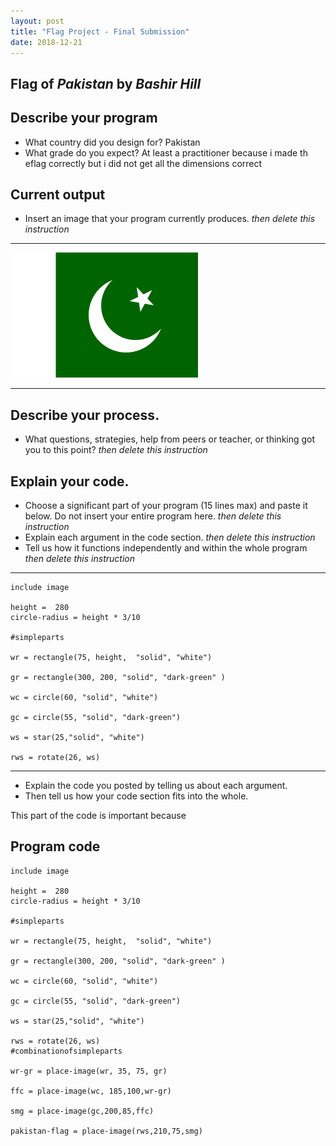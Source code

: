 ```yaml
---
layout: post
title: "Flag Project - Final Submission"
date: 2018-12-21
---
```


## Flag of _Pakistan_ by _Bashir Hill_

## Describe your program

-   What country did you design for? 
Pakistan 
-   What grade do you expect? 
At least a practitioner because i made th eflag correctly but i did not get all the dimensions correct
<!--- Delete this comment and add your writing -->

## Current output

-   Insert an image that your program currently produces. _then delete this instruction_

* * *
![Flag](/images/final-flag.png)
* * *

## Describe your process.

-   What questions, strategies, help from peers or teacher, or thinking got you to this point? _then delete this instruction_

<!--- Delete this comment and add your writing -->


## Explain your code.

-   Choose a significant part of your program (15 lines max) and paste it below. Do not insert your entire program here. _then delete this instruction_
-   Explain each argument in the code section. _then delete this instruction_
-   Tell us how it functions independently and within the whole program _then delete this instruction_

* * *

```
include image

height =  280
circle-radius = height * 3/10

#simpleparts

wr = rectangle(75, height,  "solid", "white")

gr = rectangle(300, 200, "solid", "dark-green" )

wc = circle(60, "solid", "white")

gc = circle(55, "solid", "dark-green")

ws = star(25,"solid", "white")

rws = rotate(26, ws)
```

* * *

-   Explain the code you posted by telling us about each argument.
-   Then tell us how your code section fits into the whole.
 


This part of the code is important because 
## Program code

```
include image

height =  280
circle-radius = height * 3/10

#simpleparts

wr = rectangle(75, height,  "solid", "white")

gr = rectangle(300, 200, "solid", "dark-green" )

wc = circle(60, "solid", "white")

gc = circle(55, "solid", "dark-green")

ws = star(25,"solid", "white")

rws = rotate(26, ws)
#combinationofsimpleparts

wr-gr = place-image(wr, 35, 75, gr)

ffc = place-image(wc, 185,100,wr-gr)

smg = place-image(gc,200,85,ffc)

pakistan-flag = place-image(rws,210,75,smg) 
```
